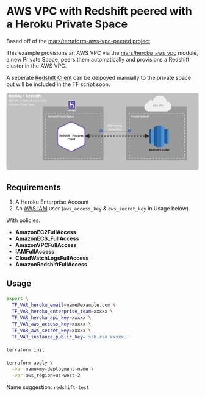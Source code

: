 # AWS VPC with Redshift peered with a Heroku Private Space

Based off of the [mars/terraform-aws-vpc-peered project](https://github.com/mars/terraform-aws-vpc-peered). 

This example provisions an AWS VPC via the [mars/heroku_aws_vpc](https://github.com/mars/terraform-aws-vpc) module, a new Private Space, peers them automatically and provisions a Redshift cluster in the AWS VPC. 

A seperate [Redshift Client](https://github.com/trevorscott/redshift-client) can be delpoyed manually to the private space but will be included in the TF script soon.


![Diagram of example private space app connecting to a Redshift Cluster in a peered AWS VPC](doc/terraform-heroku-peered-redshift.png)

## Requirements

1. A Heroku Enterprise Account
1. An [AWS IAM](https://console.aws.amazon.com/iam/home) user (`aws_access_key` & `aws_secret_key` in Usage below).

With policies:
* **AmazonEC2FullAccess**
* **AmazonECS_FullAccess**
* **AmazonVPCFullAccess**
* **IAMFullAccess**
* **CloudWatchLogsFullAccess**
* **AmazonRedshiftFullAccess**

## Usage

```bash
export \
  TF_VAR_heroku_email=name@example.com \
  TF_VAR_heroku_enterprise_team=xxxxx \
  TF_VAR_heroku_api_key=xxxxx \
  TF_VAR_aws_access_key=xxxxx \
  TF_VAR_aws_secret_key=xxxxx \
  TF_VAR_instance_public_key='ssh-rsa xxxxx…' 

terraform init

terraform apply \
  -var name=my-deployment-name \
  -var aws_region=us-west-2
```

Name suggestion: `redshift-test`
